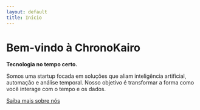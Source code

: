```yaml
---
layout: default
title: Início
---
```


# Bem-vindo à ChronoKairo

**Tecnologia no tempo certo.**

Somos uma startup focada em soluções que aliam inteligência artificial, automação e análise temporal. Nosso objetivo é transformar a forma como você interage com o tempo e os dados.

[Saiba mais sobre nós](about)
